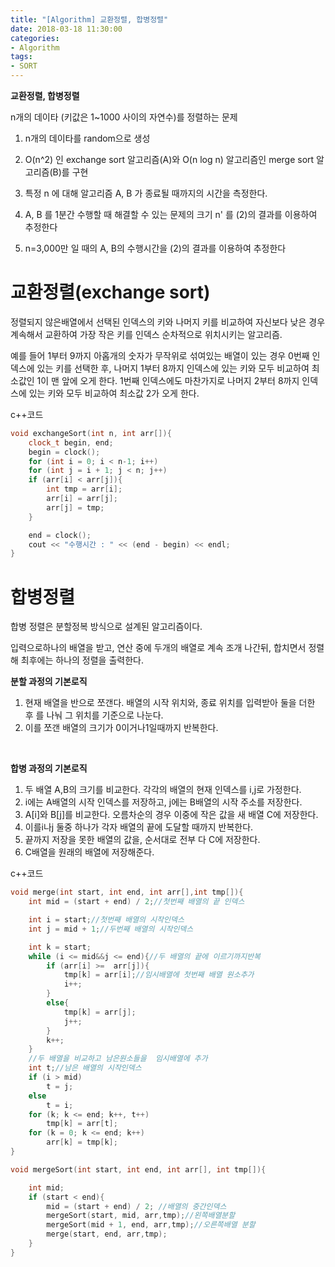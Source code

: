 ```yaml
---
title: "[Algorithm] 교환정렬, 합병정렬"
date: 2018-03-18 11:30:00
categories:
- Algorithm
tags:
- SORT
---
```

**교환정렬, 합병정렬**

n개의 데이타 (키값은 1~1000 사이의 자연수)를 정렬하는 문제

1. n개의 데이타를 random으로 생성

2. O(n^2) 인 exchange sort 알고리즘(A)와 O(n log n) 알고리즘인 merge sort 알고리즘(B)를 구현

3. 특정 n 에 대해 알고리즘 A, B 가 종료될 때까지의 시간을 측정한다.

4. A, B 를 1분간 수행할 때 해결할 수 있는 문제의 크기 n' 를 (2)의 결과를 이용하여 추정한다

5. n=3,000만 일 때의 A, B의 수행시간을  (2)의 결과를 이용하여 추정한다

# 교환정렬(exchange sort)
정렬되지 않은배열에서 선택된 인덱스의 키와 나머지 키를 비교하여 자신보다 낮은 경우 계속해서 교환하여 가장 작은 키를 인덱스 순차적으로 위치시키는 알고리즘.

예를 들어 1부터 9까지 아홉개의 숫자가 무작위로 섞여있는 배열이 있는 경우 0번째 인덱스에 있는 키를 선택한 후, 나머지 1부터 8까지 인덱스에 있는 키와 모두 비교하여 최소값인 1이 맨 앞에 오게 한다. 1번째 인덱스에도 마찬가지로 나머지 2부터 8까지 인덱스에 있는 키와 모두 비교하여 최소값 2가 오게 한다.

c++코드
```c++
void exchangeSort(int n, int arr[]){
	clock_t begin, end;
	begin = clock();
	for (int i = 0; i < n-1; i++)
	for (int j = i + 1; j < n; j++)
	if (arr[i] < arr[j]){
		int tmp = arr[i];
		arr[i] = arr[j];
		arr[j] = tmp;
	}

	end = clock();
	cout << "수행시간 : " << (end - begin) << endl;
}
```

# 합병정렬
합병 정렬은 분할정복 방식으로 설계된 알고리즘이다.
<br/>

입력으로하나의 배열을 받고, 연산 중에 두개의 배열로 계속 조개 나간뒤, 합치면서 정렬해 최후에는 하나의 정렬을 출력한다.

**분할 과정의 기본로직**
1. 현재 배열을 반으로 쪼갠다. 배열의 시작 위치와, 종료 위치를 입력받아 둘을 더한 후 를 나눠 그 위치를 기준으로 나눈다.
2. 이를 쪼갠 배열의 크기가 0이거나1일때까지 반복한다.
<br/>

**합병 과정의 기본로직**
1. 두 배열 A,B의 크기를 비교한다. 각각의 배열의 현재 인덱스를 i,j로 가정한다.
2. i에는 A배열의 시작 인덱스를 저장하고, j에는 B배열의 시작 주소를 저장한다.
3. A[i]와 B[j]를  비교한다. 오름차순의 경우 이중에 작은 값을 새 배열 C에 저장한다.
4. 이를i나j 둘중 하나가 각자 배열의 끝에 도달할 때까지 반복한다.
5. 끝까지 저장을 못한 배열의 값을, 순서대로 전부 다 C에 저장한다.
6. C배열을 원래의 배열에 저장해준다.

c++코드
```c++
void merge(int start, int end, int arr[],int tmp[]){
	int mid = (start + end) / 2;//첫번째 배열의 끝 인덱스

	int i = start;//첫번째 배열의 시작인덱스
	int j = mid + 1;//두번째 배열의 시작인덱스

	int k = start;
	while (i <= mid&&j <= end){//두 배열의 끝에 이르기까지반복
		if (arr[i] >=  arr[j]){
			tmp[k] = arr[i];//임시배열에 첫번째 배열 원소추가
			i++;
		}
		else{
			tmp[k] = arr[j];
			j++;
		}
		k++;
	}
	//두 배열을 비교하고 남은원소들을  임시배열에 추가
	int t;//남은 배열의 시작인덱스
	if (i > mid)
		t = j;
	else
		t = i;
	for (k; k <= end; k++, t++)
		tmp[k] = arr[t];
	for (k = 0; k <= end; k++)
		arr[k] = tmp[k];
}

void mergeSort(int start, int end, int arr[], int tmp[]){

	int mid;
	if (start < end){
		mid = (start + end) / 2; //배열의 중간인덱스
		mergeSort(start, mid, arr,tmp);//왼쪽배열분할
		mergeSort(mid + 1, end, arr,tmp);//오른쪽배열 분할
		merge(start, end, arr,tmp);
	}
}
```
